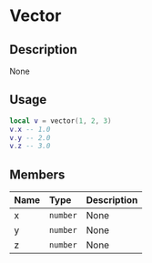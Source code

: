 # Vector

## Description
None

## Usage

```lua
local v = vector(1, 2, 3)
v.x -- 1.0
v.y -- 2.0
v.z -- 3.0
```

## Members
|Name|Type|Description|
|:-|:-|:-|
|x|`number`|None|
|y|`number`|None|
|z|`number`|None|